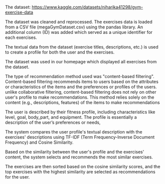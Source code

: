 

The dataset: https://www.kaggle.com/datasets/niharika41298/gym-exercise-data

The dataset was cleaned and reprocessed. The exercises data is loaded from a CSV file (megaGymDataset.csv) using the pandas library. An additional column (ID) was added
which served as a unique identifier for each exercises. 

The textual data from the dataset (exercise titles, descriptions, etc.) is used to create a profile for both the user and the exercises.

The dataset was used in our homepage which displayed all exercises from the dataset.

The type of recommendation method used was "content-based filtering". Content-based filtering recommends items to users based on the attributes or characteristics of the items and the preferences or profiles of the users. 
unlike collaborative filtering, content-based filtering does not rely on other user's profile to make recommendations. This method relies solely on the content (e.g., descriptions, features)
of the items to make recommendations

The user is described by their fitness profile, including characteristics like level, goal, body_part, and equipment. 
The profile is essentially a description of the user’s preferences or needs,

The system compares the user profile's textual description with the exercises' descriptions using TF-IDF (Term Frequency-Inverse Document Frequency) and Cosine Similarity.



Based on the similarity between the user's profile and the exercises' content, the system selects and recommends the most similar exercises.

The exercises are then sorted based on the cosine similarity scores, and the top exercises with the highest similarity are selected as recommendations for the user.
